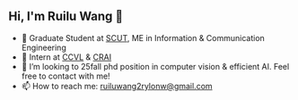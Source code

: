 ## Hi, I'm Ruilu Wang 👋

<!--
**RylonW/RylonW** is a ✨ _special_ ✨ repository because its `README.md` (this file) appears on your GitHub profile.

Here are some ideas to get you started:

- 🔭 Graduate Student at [SCUT](https://en.scut.edu.cn/), ME in Information & Communication Engineering
- 🌱 Intern at [CCVL](https://ccvl.jhu.edu/) & [CRAI](https://ruiliurobotics.weebly.com/)
- 👯 I’m looking to collaborate on ...
- 🤔 I’m looking for help with ...
- 💬 Ask me about ...
- 📫 How to reach me: ...
- 😄 Pronouns: ...
- ⚡ Fun fact: ...
-->
- 🔭 Graduate Student at [SCUT](https://en.scut.edu.cn/), ME in Information & Communication Engineering
- 🌱 Intern at [CCVL](https://ccvl.jhu.edu/) & [CRAI](https://ruiliurobotics.weebly.com/)
- 👯 I’m looking to 25fall phd position in computer vision & efficient AI. Feel free to contact with me!
- 📫 How to reach me: ruiluwang2rylonw@gmail.com
